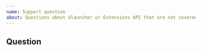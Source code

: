 ```yaml
---
name: Support question
about: Questions about Ulauncher or Extensions API that are not covered in the documentation (https://docs.ulauncher.io/en/latest/)
---
```


## Question
